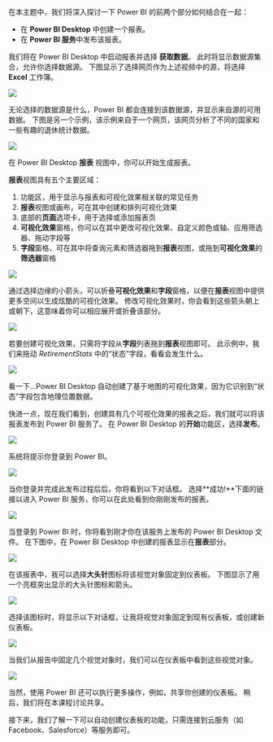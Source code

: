在本主题中，我们将深入探讨一下 Power BI 的前两个部分如何结合在一起：

* 在 **Power BI Desktop** 中创建一个报表。
* 在 **Power BI 服务**中发布该报表。

我们将在 Power BI Desktop 中启动报表并选择 **获取数据**。 此时将显示数据源集合，允许你选择数据源。 下图显示了选择网页作为上述视频中的源，将选择 **Excel** 工作簿。

![](media/0-2-get-started-power-bi-desktop/c0a2_1.png)

无论选择的数据源是什么，Power BI 都会连接到该数据源，并显示来自源的可用数据。 下图是另一个示例，该示例来自于一个网页，该网页分析了不同的国家和一些有趣的退休统计数据。

![](media/0-2-get-started-power-bi-desktop/c0a2_2.png)

在 Power BI Desktop **报表** 视图中，你可以开始生成报表。

**报表**视图具有五个主要区域：

1. 功能区，用于显示与报表和可视化效果相关联的常见任务
2. **报表**视图或画布，可在其中创建和排列可视化效果
3. 底部的**页面**选项卡，用于选择或添加报表页
4. **可视化效果**窗格，你可以在其中更改可视化效果、自定义颜色或轴、应用筛选器、拖动字段等
5. **字段**窗格，可在其中将查询元素和筛选器拖到**报表**视图，或拖到**可视化效果**的**筛选器**窗格

![](media/0-2-get-started-power-bi-desktop/c0a2_3.png)

通过选择边缘的小箭头，可以折叠**可视化效果**和**字段**窗格，以便在**报表**视图中提供更多空间以生成炫酷的可视化效果。 修改可视化效果时，你会看到这些箭头朝上或朝下，这意味着你可以相应展开或折叠该部分。

![](media/0-2-get-started-power-bi-desktop/c0a2_4.png)

若要创建可视化效果，只需将字段从**字段**列表拖到**报表**视图即可。 此示例中，我们来拖动 *RetirementStats* 中的“状态”字段，看看会发生什么。

![](media/0-2-get-started-power-bi-desktop/c0a2_5.png)

看一下...Power BI Desktop 自动创建了基于地图的可视化效果，因为它识别到“状态”字段包含地理位置数据。

快进一点，现在我们看到，创建具有几个可视化效果的报表之后，我们就可以将该报表发布到 Power BI 服务了。 在 Power BI Desktop 的**开始**功能区，选择**发布**。

![](media/0-2-get-started-power-bi-desktop/c0a2_6.png)

系统将提示你登录到 Power BI。

![](media/0-2-get-started-power-bi-desktop/c0a2_7.png)

当你登录并完成此发布过程后后，你将看到以下对话框。 选择**成功!**下面的链接以进入 Power BI 服务，你可以在此处看到你刚刚发布的报表。

![](media/0-2-get-started-power-bi-desktop/c0a2_8.png)

当登录到 Power BI 时，你将看到刚才你在该服务上发布的 Power BI Desktop 文件。 在下图中，在 Power BI Desktop 中创建的报表显示在**报表**部分。

![](media/0-2-get-started-power-bi-desktop/c0a2_9.png)

在该报表中，我可以选择**大头针**图标将该视觉对象固定到仪表板。 下图显示了用一个亮框突出显示的大头针图标和箭头。

![](media/0-2-get-started-power-bi-desktop/c0a2_10.png)

选择该图标时，将显示以下对话框，让我将视觉对象固定到现有仪表板，或创建新仪表板。

![](media/0-2-get-started-power-bi-desktop/c0a2_11.png)

当我们从报告中固定几个视觉对象时，我们可以在仪表板中看到这些视觉对象。

![](media/0-2-get-started-power-bi-desktop/c0a2_12.png)

当然，使用 Power BI 还可以执行更多操作，例如，共享你创建的仪表板。 稍后，我们将在本课程讨论共享。

接下来，我们了解一下可以自动创建仪表板的功能，只需连接到云服务（如 Facebook、Salesforce）等服务即可。

